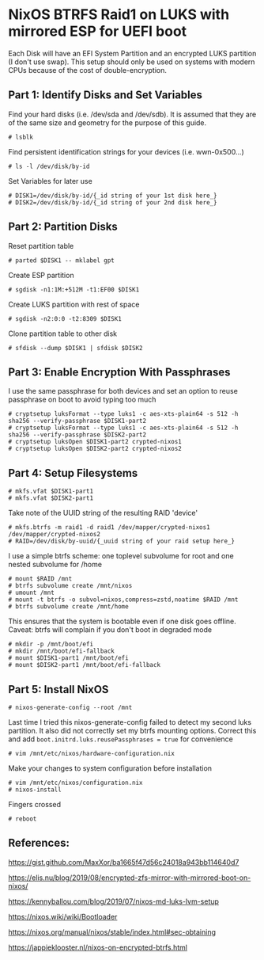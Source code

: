 # NixOS BTRFS Raid1 on LUKS with mirrored ESP for UEFI boot

Each Disk will have an EFI System Partition and an encrypted LUKS partition (I don't use swap).
This setup should only be used on systems with modern CPUs because of the cost of double-encryption.

## Part 1: Identify Disks and Set Variables

Find your hard disks (i.e. /dev/sda and /dev/sdb). It is assumed that they
are of the same size and geometry for the purpose of this guide.

    # lsblk

Find persistent identification strings for your devices (i.e. wwn-0x500...)

    # ls -l /dev/disk/by-id

Set Variables for later use

    # DISK1=/dev/disk/by-id/{_id string of your 1st disk here_}
    # DISK2=/dev/disk/by-id/{_id string of your 2nd disk here_}

## Part 2: Partition Disks

Reset partition table

    # parted $DISK1 -- mklabel gpt

Create ESP partition

    # sgdisk -n1:1M:+512M -t1:EF00 $DISK1

Create LUKS partition with rest of space

    # sgdisk -n2:0:0 -t2:8309 $DISK1

Clone partition table to other disk

    # sfdisk --dump $DISK1 | sfdisk $DISK2

## Part 3: Enable Encryption With Passphrases

I use the same passphrase for both devices and set an option to reuse passphrase on boot to avoid typing too much

    # cryptsetup luksFormat --type luks1 -c aes-xts-plain64 -s 512 -h sha256 --verify-passphrase $DISK1-part2
    # cryptsetup luksFormat --type luks1 -c aes-xts-plain64 -s 512 -h sha256 --verify-passphrase $DISK2-part2
    # cryptsetup luksOpen $DISK1-part2 crypted-nixos1
    # cryptsetup luksOpen $DISK2-part2 crypted-nixos2

## Part 4: Setup Filesystems

    # mkfs.vfat $DISK1-part1
    # mkfs.vfat $DISK2-part1

Take note of the UUID string of the resulting RAID 'device'

    # mkfs.btrfs -m raid1 -d raid1 /dev/mapper/crypted-nixos1 /dev/mapper/crypted-nixos2
    # RAID=/dev/disk/by-uuid/{_uuid string of your raid setup here_}

I use a simple btrfs scheme: one toplevel subvolume for root and one nested subvolume for /home

    # mount $RAID /mnt
    # btrfs subvolume create /mnt/nixos
    # umount /mnt
    # mount -t btrfs -o subvol=nixos,compress=zstd,noatime $RAID /mnt
    # btrfs subvolume create /mnt/home

This ensures that the system is bootable even if one disk goes offline. Caveat: btrfs will complain if you don't boot in degraded mode

    # mkdir -p /mnt/boot/efi
    # mkdir /mnt/boot/efi-fallback
    # mount $DISK1-part1 /mnt/boot/efi
    # mount $DISK2-part1 /mnt/boot/efi-fallback

## Part 5: Install NixOS

    # nixos-generate-config --root /mnt

Last time I tried this nixos-generate-config failed to detect my second luks partition. It also did not correctly set my btrfs mounting options. Correct this and add `boot.initrd.luks.reusePassphrases = true` for convenience

    # vim /mnt/etc/nixos/hardware-configuration.nix

Make your changes to system configuration before installation

    # vim /mnt/etc/nixos/configuration.nix
    # nixos-install

Fingers crossed

    # reboot

## References:

https://gist.github.com/MaxXor/ba1665f47d56c24018a943bb114640d7

https://elis.nu/blog/2019/08/encrypted-zfs-mirror-with-mirrored-boot-on-nixos/

https://kennyballou.com/blog/2019/07/nixos-md-luks-lvm-setup

https://nixos.wiki/wiki/Bootloader

https://nixos.org/manual/nixos/stable/index.html#sec-obtaining

https://jappieklooster.nl/nixos-on-encrypted-btrfs.html

